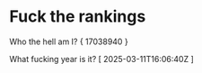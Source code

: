 # Fuck the rankings

Who the hell am I?
{ 17038940 }

What fucking year is it?
[ 2025-03-11T16:06:40Z ]
